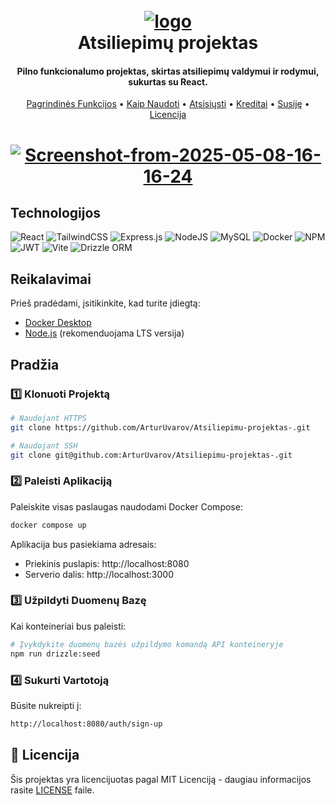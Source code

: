 <h1 align="center">
  <br>
<a href="https://ibb.co/HLrCWW5S"><img src="https://i.ibb.co/HLrCWW5S/Chat-GPT-Image-Apr-30-2025-01-55-18-PM-modified.png" alt="logo" border="0"></a>
  <br>
  Atsiliepimų projektas
  <br>
</h1>

<h4 align="center">Pilno funkcionalumo projektas, skirtas atsiliepimų valdymui ir rodymui, sukurtas su React.</h4>

<p align="center">
  <a href="#pagrindinės-funkcijos">Pagrindinės Funkcijos</a> •
  <a href="#kaip-naudoti">Kaip Naudoti</a> •
  <a href="#atsisiųsti">Atsisiųsti</a> •
  <a href="#kreditai">Kreditai</a> •
  <a href="#susiję">Susiję</a> •
  <a href="#licencija">Licencija</a>
</p>

<h1 align="center"><a href="https://ibb.co/MktRrmRs"><img src="https://i.ibb.co/MktRrmRs/Screenshot-from-2025-05-08-16-16-24.png" alt="Screenshot-from-2025-05-08-16-16-24" border="0"></a></a></h1>

## Technologijos

![React](https://img.shields.io/badge/react-%2320232a.svg?style=for-the-badge&logo=react&logoColor=%2361DAFB) ![TailwindCSS](https://img.shields.io/badge/tailwindcss-%2338B2AC.svg?style=for-the-badge&logo=tailwind-css&logoColor=white) ![Express.js](https://img.shields.io/badge/express.js-%23404d59.svg?style=for-the-badge&logo=express&logoColor=%2361DAFB) ![NodeJS](https://img.shields.io/badge/node.js-6DA55F?style=for-the-badge&logo=node.js&logoColor=white) ![MySQL](https://img.shields.io/badge/mysql-4479A1.svg?style=for-the-badge&logo=mysql&logoColor=white) ![Docker](https://img.shields.io/badge/docker-%230db7ed.svg?style=for-the-badge&logo=docker&logoColor=white) ![NPM](https://img.shields.io/badge/NPM-%23CB3837.svg?style=for-the-badge&logo=npm&logoColor=white) ![JWT](https://img.shields.io/badge/JWT-black?style=for-the-badge&logo=JSON%20web%20tokens) ![Vite](https://img.shields.io/badge/vite-%23646CFF.svg?style=for-the-badge&logo=vite&logoColor=white) ![Drizzle ORM](https://img.shields.io/badge/Drizzle%20ORM-2B90B6?style=for-the-badge&logo=drizzle&logoColor=white)

## Reikalavimai

Prieš pradėdami, įsitikinkite, kad turite įdiegtą:

- [Docker Desktop](https://www.docker.com/products/docker-desktop/)
- [Node.js](https://nodejs.org/) (rekomenduojama LTS versija)

## Pradžia

### 1️⃣ Klonuoti Projektą

```bash
# Naudojant HTTPS
git clone https://github.com/ArturUvarov/Atsiliepimu-projektas-.git

# Naudojant SSH
git clone git@github.com:ArturUvarov/Atsiliepimu-projektas-.git
```

### 2️⃣ Paleisti Aplikaciją

Paleiskite visas paslaugas naudodami Docker Compose:

```bash
docker compose up
```

Aplikacija bus pasiekiama adresais:

- Priekinis puslapis: http://localhost:8080
- Serverio dalis: http://localhost:3000

### 3️⃣ Užpildyti Duomenų Bazę

Kai konteineriai bus paleisti:

```bash
# Įvykdykite duomenų bazės užpildymo komandą API konteineryje
npm run drizzle:seed
```

### 4️⃣ Sukurti Vartotoją

Būsite nukreipti į:

```bash
http://localhost:8080/auth/sign-up
```

## 📜 Licencija

Šis projektas yra licencijuotas pagal MIT Licenciją - daugiau informacijos rasite [LICENSE](LICENSE) faile.
